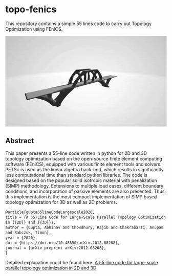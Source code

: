 # topo-fenics
This repository contains a simple 55 lines code to carry out Topology Optimization using FEniCS.

![Topology optimization of bridge](./github/bridge.gif)

## Abstract

This paper presents a 55-line code written in python for 2D and 3D topology optimization based on the open-source finite element computing software (FEniCS), equipped with various finite element tools and solvers. PETSc is used as the linear algebra back-end, which results in significantly less computational time than standard python libraries. The code is designed based on the popular solid isotropic material with penalization (SIMP) methodology. Extensions to multiple load cases, different boundary conditions, and incorporation of passive elements are also presented. Thus, this implementation is the most compact implementation of SIMP based topology optimization for 3D as well as 2D problems.

```
@article{gupta55lineCodeLargescale2020,
title = {A 55-Line Code for Large-Scale Parallel Topology Optimization in {{2D}} and {{3D}}},
author = {Gupta, Abhinav and Chowdhury, Rajib and Chakrabarti, Anupam and Rabczuk, Timon},
year = {2020},
doi = {https://doi.org/10.48550/arXiv.2012.08208},
journal = {arXiv preprint arXiv:2012.08208},
}
```


Detailed explanation could be found here: [A 55-line code for large-scale parallel topology optimization in 2D and 3D](https://www.researchgate.net/publication/347300347_A_55-line_code_for_large-scale_parallel_topology_optimization_in_2D_and_3D)

